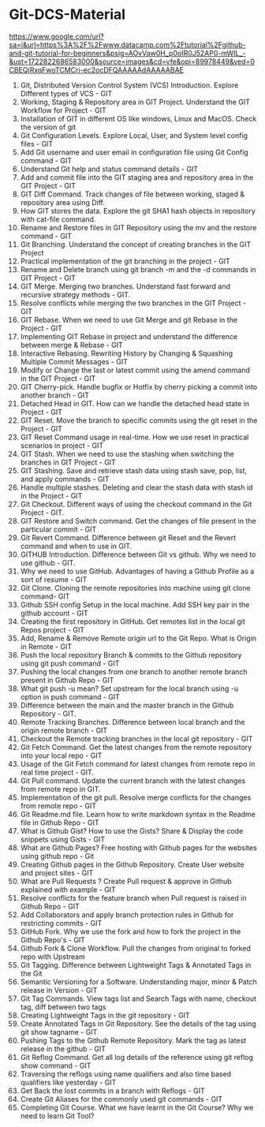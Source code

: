 # Git-DCS-Material
https://www.google.com/url?sa=i&url=https%3A%2F%2Fwww.datacamp.com%2Ftutorial%2Fgithub-and-git-tutorial-for-beginners&psig=AOvVaw0H_p0oIR0J52AP0-mWIL_-&ust=1722822686583000&source=images&cd=vfe&opi=89978449&ved=0CBEQjRxqFwoTCMCri-ec2ocDFQAAAAAdAAAAABAE
1. Git, Distributed Version Control System (VCS) Introduction. Explore Different types of VCS - GIT
2. Working, Staging & Repository area in GIT Project. Understand the GIT Workflow for Project - GIT
3. Installation of GIT in different OS like windows, Linux and MacOS. Check the version of git
4. Git Configuration Levels. Explore Local, User, and System level config files - GIT
5.  Add Git username and user email in configuration file using Git Config command - GIT
6.  Understand Git help and status command details - GIT
7.  Add and commit file into the GIT staging area and repository area in the GIT Project - GIT
8.  GIT Diff Command. Track changes of file between working, staged & repository area using Diff.
9.  How GIT stores the data. Explore the git SHA1 hash objects in repository with cat-file command.
10.  Rename and Restore files in GIT Repository using the mv and the restore command - GIT
11.  Git Branching. Understand the concept of creating branches in the GIT Project
12.  Practical implementation of the git branching in the project - GIT
13.  Rename and Delete branch using git branch -m and the -d commands in GIT Project - GIT
14.  GIT Merge. Merging two branches. Understand fast forward and recursive strategy methods - GIT.
15.  Resolve conflicts while merging the two branches in the GIT Project - GIT
16. GIT Rebase. When we need to use Git Merge and git Rebase in the Project - GIT
17. Implementing GIT Rebase in project and understand the difference between merge & Rebase - GIT
18. Interactive Rebasing. Rewriting History by Changing & Squashing Multiple Commit Messages - GIT
19. Modify or Change the last or latest commit using the amend command in the GIT Project - GIT
20. GIT Cherry-pick. Handle bugfix or Hotfix by cherry picking a commit into another branch - GIT
21. Detached Head in GIT. How can we handle the detached head state in Project - GIT
22. GIT Reset. Move the branch to specific commits using the git reset in the Project - GIT
23. GIT Reset Command usage in real-time. How we use reset in practical scenarios in project - GIT
24. GIT Stash. When we need to use the stashing when switching the branches in GIT Project - GIT
25. GIT Stashing. Save and retrieve stash data using stash save, pop, list, and apply commands - GIT
26. Handle multiple stashes. Deleting and clear the stash data with stash id in the Project - GIT
27. Git Checkout. Different ways of using the checkout command in the Git Project - GIT.
28. GIT Restore and Switch command. Get the changes of file present in the particular commit - GIT
29. Git Revert Command. Difference between git Reset and the Revert command and when to use in GIT.
30. GITHUB Introduction. Difference between Git vs github. Why we need to use github - GIT.
31. Why we need to use GitHub. Advantages of having a Github Profile as a sort of resume - GIT
32. Git Clone. Cloning the remote repositories into machine using git clone command- GIT
33. Github SSH config Setup in the local machine. Add SSH key pair in the github account - GIT
34. Creating the first repository in GitHub. Get remotes list in the local git Repos project - GIT
35. Add, Rename & Remove Remote origin url to the Git Repo. What is Origin in Remote - GIT
36. Push the local repository Branch & commits to the Github repository using git push command - GIT
37. Pushing the local changes from one branch to another remote branch present in Github Repo - GIT
38. What git push -u mean? Set upstream for the local branch using -u option in push command - GIT
39. Difference between the main and the master branch in the Github Repository - GIT.
40. Remote Tracking Branches. Difference between local branch and the origin remote branch - GIT
41. Checkout the Remote tracking branches in the local git repository - GIT
42. Git Fetch Command. Get the latest changes from the remote repository into your local repo - GIT
43. Usage of the Git Fetch command for latest changes from remote repo in real time project - GIT.
44. Git Pull command. Update the current branch with the latest changes from remote repo in GIT.
45. Implementation of the git pull. Resolve merge conflicts for the changes from remote repo - GIT
46. Git Readme.md file. Learn how to write markdown syntax in the Readme file in Github Repo - GIT
47. What is Github Gist? How to use the Gists? Share & Display the code snippets using Gists - GIT
48. What are Github Pages? Free hosting with Github pages for the websites using github repo - Git
49. Creating Github pages in the Github Repository. Create User website and project sites - GIT
50. What are Pull Requests ? Create Pull request & approve in Github explained with example - GIT
51. Resolve conflicts for the feature branch when Pull request is raised in Github Repo - GIT
52. Add Collaborators and apply branch protection rules in Github for restricting commits - GIT
53. GitHub Fork. Why we use the fork and how to fork the project in the Github Repo's - GIT
54. Github Fork & Clone Workflow. Pull the changes from original to forked repo with Upstream 
55. Git Tagging. Difference between Lightweight Tags & Annotated Tags in the Git
56. Semantic Versioning for a Software. Understanding major, minor & Patch release in Version - GIT
57. Git Tag Commands. View tags list and Search Tags with name, checkout tag, diff between two tags
58. Creating Lightweight Tags in the git repository - GIT
59. Create Annotated Tags in Git Repository. See the details of the tag using git show tagname - GIT
60. Pushing Tags to the Github Remote Repository. Mark the tag as latest release in the github - GIT
61. Git Reflog Command. Get all log details of the reference using git reflog show command - GIT
62. Traversing the reflogs using name qualifiers and also time based qualifiers like yesterday - GIT
63. Get Back the lost commits in a branch with Reflogs - GIT
64. Create Git Aliases for the commonly used git commands - GIT
65. Completing Git Course. What we have learnt in the Git Course? Why we need to learn Git Tool?

